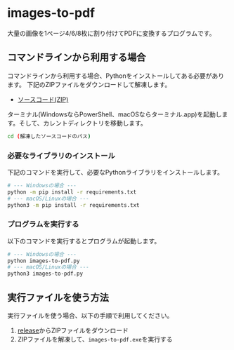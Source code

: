 # images-to-pdf

大量の画像を1ページ4/6/8枚に割り付けてPDFに変換するプログラムです。


## コマンドラインから利用する場合

コマンドラインから利用する場合、Pythonをインストールしてある必要があります。
下記のZIPファイルをダウンロードして解凍します。

- [ソースコード(ZIP)](https://github.com/kujirahand/images-to-pdf/archive/refs/heads/main.zip)

ターミナル(WindowsならPowerShell、macOSならターミナル.app)を起動します。そして、カレントディレクトリを移動します。

```sh
cd (解凍したソースコードのパス)
```

### 必要なライブラリのインストール

下記のコマンドを実行して、必要なPythonライブラリをインストールします。

```sh
# --- Windowsの場合 ---
python -m pip install -r requirements.txt
# --- macOS/Linuxの場合 ---
python3 -m pip install -r requirements.txt
```
### プログラムを実行する

以下のコマンドを実行するとプログラムが起動します。

```sh
# --- Windowsの場合 ---
python images-to-pdf.py
# --- macOS/Linuxの場合 ---
python3 images-to-pdf.py
```

## 実行ファイルを使う方法

実行ファイルを使う場合、以下の手順で利用してください。

1. [release](https://github.com/kujirahand/images-to-pdf/releases)からZIPファイルをダウンロード
2. ZIPファイルを解凍して、`images-to-pdf.exe`を実行する


